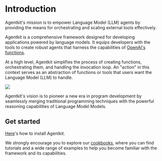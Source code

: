 # Introduction

Agentkit's mission is to empower Language Model (LLM) agents by providing the means for orchestrating and scaling external tools effectively.

Agentkit is a comprehensive framework designed for developing applications powered by language models. It equips developers with the tools to create robust agents that harness the capabilities of [OpenAI's functions](https://openai.com/blog/function-calling-and-other-api-updates).


At a high level, Agentkit simplifies the process of creating functions, orchestrating them, and handling the invocation loop. An "action" in this context serves as an abstraction of functions or tools that users want the Language Model (LLM) to handle.

<img src="../../figures/function_loop.png">


Agentkit's vision is to pioneer a new era in program development by seamlessly merging traditional programming techniques with the powerful reasoning capabilities of Language Model Models.

## Get started
[Here](installation.md)'s how to install Agentkit.

We strongly encourage you to explore our [cookbooks](https://agentkit.readthedocs.io/en/latest/notebooks/cookbooks/cookbook.html), where you can find tutorials and a wide range of examples to help you become familiar with the framework and its capabilities.
